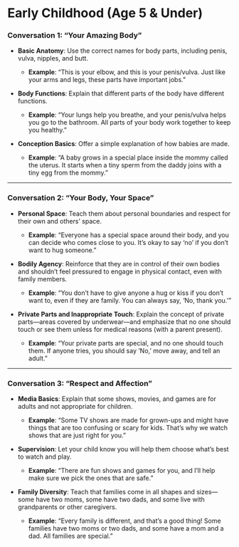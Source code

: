 # Early Childhood (Age 5 & Under)

### **Conversation 1: “Your Amazing Body”**
- **Basic Anatomy**: Use the correct names for body parts, including penis, vulva, nipples, and butt.
  - **Example**: “This is your elbow, and this is your penis/vulva. Just like your arms and legs, these parts have important jobs.”

- **Body Functions**: Explain that different parts of the body have different functions. 
  - **Example**: “Your lungs help you breathe, and your penis/vulva helps you go to the bathroom. All parts of your body work together to keep you healthy.”

- **Conception Basics**: Offer a simple explanation of how babies are made.
  - **Example**: “A baby grows in a special place inside the mommy called the uterus. It starts when a tiny sperm from the daddy joins with a tiny egg from the mommy.”
  
---

### **Conversation 2: “Your Body, Your Space”**
- **Personal Space**: Teach them about personal boundaries and respect for their own and others’ space.
  - **Example**: “Everyone has a special space around their body, and you can decide who comes close to you. It’s okay to say ‘no’ if you don’t want to hug someone.”

- **Bodily Agency**: Reinforce that they are in control of their own bodies and shouldn’t feel pressured to engage in physical contact, even with family members.
  - **Example**: “You don’t have to give anyone a hug or kiss if you don’t want to, even if they are family. You can always say, ‘No, thank you.’”

- **Private Parts and Inappropriate Touch**: Explain the concept of private parts—areas covered by underwear—and emphasize that no one should touch or see them unless for medical reasons (with a parent present).
  - **Example**: “Your private parts are special, and no one should touch them. If anyone tries, you should say ‘No,’ move away, and tell an adult.”

---

### **Conversation 3: “Respect and Affection”**
- **Media Basics**: Explain that some shows, movies, and games are for adults and not appropriate for children.
  - **Example**: “Some TV shows are made for grown-ups and might have things that are too confusing or scary for kids. That’s why we watch shows that are just right for you.”

- **Supervision**: Let your child know you will help them choose what’s best to watch and play.
  - **Example**: “There are fun shows and games for you, and I’ll help make sure we pick the ones that are safe.”

- **Family Diversity**: Teach that families come in all shapes and sizes—some have two moms, some have two dads, and some live with grandparents or other caregivers.
  - **Example**: “Every family is different, and that’s a good thing! Some families have two moms or two dads, and some have a mom and a dad. All families are special.”
